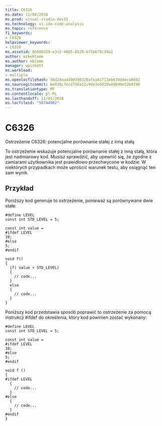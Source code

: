 ```yaml
---
title: C6326
ms.date: 11/04/2016
ms.prod: visual-studio-dev15
ms.technology: vs-ide-code-analysis
ms.topic: reference
f1_keywords:
- C6326
helpviewer_keywords:
- C6326
ms.assetid: 0b606d29-e3c2-48b5-b520-b71b670c19a1
author: mikeblome
ms.author: mblome
manager: wpickett
ms.workload:
- multiple
ms.openlocfilehash: 58d2daad490398329afea81f13eb639ddeca0dd2
ms.sourcegitcommit: be938c7ecd756a11c9de3e6019a490d0e52b4190
ms.translationtype: MT
ms.contentlocale: pl-PL
ms.lasthandoff: 11/01/2018
ms.locfileid: "50744902"
---
```

# <a name="c6326"></a>C6326
Ostrzeżenie C6326: potencjalne porównanie stałej z inną stałą

 To ostrzeżenie wskazuje potencjalne porównanie stałej z inną stałą, która jest nadmiarowy kod. Musisz sprawdzić, aby upewnić się, że zgodne z zamiarami użytkownika jest prawidłowo przechwycone w kodzie. W niektórych przypadkach może uprościć warunek testu, aby osiągnąć ten sam wynik.

## <a name="example"></a>Przykład
 Poniższy kod generuje to ostrzeżenie, ponieważ są porównywane dwie stałe:

```
#define LEVEL
const int STD_LEVEL = 5;

const int value =
#ifdef LEVEL
10;
#else
5;
#endif

void f()
{
  if( value > STD_LEVEL)
  {
    // code...
  }
  else
  {
    // code...
  }
}
```

 Poniższy kod przedstawia sposób poprawić to ostrzeżenie za pomocą instrukcji #ifdef do określenia, który kod powinien zostać wykonany:

```
#define LEVEL
const int STD_LEVEL = 5;

const int value =
#ifdef LEVEL
10;
#else
5;
#endif

void f ()
{
#ifdef LEVEL
  {
    // code...
  }
#else
  {
    // code...
  }
#endif
}
```
